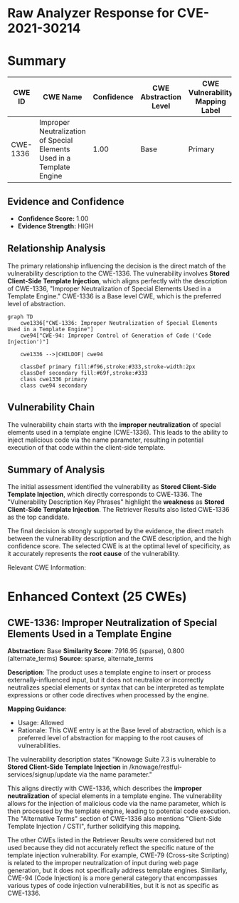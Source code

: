 # Raw Analyzer Response for CVE-2021-30214

# Summary
| CWE ID | CWE Name | Confidence | CWE Abstraction Level | CWE Vulnerability Mapping Label | CWE-Vulnerability Mapping Notes |
|---|---|---|---|---|---|
| CWE-1336 | Improper Neutralization of Special Elements Used in a Template Engine | 1.00 | Base | Primary | Allowed |

## Evidence and Confidence

*   **Confidence Score:** 1.00
*   **Evidence Strength:** HIGH

## Relationship Analysis
The primary relationship influencing the decision is the direct match of the vulnerability description to the CWE-1336. The vulnerability involves **Stored Client-Side Template Injection**, which aligns perfectly with the description of CWE-1336, "Improper Neutralization of Special Elements Used in a Template Engine." CWE-1336 is a Base level CWE, which is the preferred level of abstraction.

```mermaid
graph TD
    cwe1336["CWE-1336: Improper Neutralization of Special Elements Used in a Template Engine"]
    cwe94["CWE-94: Improper Control of Generation of Code ('Code Injection')"]
    
    cwe1336 -->|CHILDOF| cwe94
    
    classDef primary fill:#f96,stroke:#333,stroke-width:2px
    classDef secondary fill:#69f,stroke:#333
    class cwe1336 primary
    class cwe94 secondary
```

## Vulnerability Chain
The vulnerability chain starts with the **improper neutralization** of special elements used in a template engine (CWE-1336). This leads to the ability to inject malicious code via the name parameter, resulting in potential execution of that code within the client-side template.

## Summary of Analysis
The initial assessment identified the vulnerability as **Stored Client-Side Template Injection**, which directly corresponds to CWE-1336. The "Vulnerability Description Key Phrases" highlight the **weakness** as **Stored Client-Side Template Injection**. The Retriever Results also listed CWE-1336 as the top candidate.

The final decision is strongly supported by the evidence, the direct match between the vulnerability description and the CWE description, and the high confidence score. The selected CWE is at the optimal level of specificity, as it accurately represents the **root cause** of the vulnerability.

Relevant CWE Information:

# Enhanced Context (25 CWEs)

## CWE-1336: Improper Neutralization of Special Elements Used in a Template Engine
**Abstraction:** Base
**Similarity Score**: 7916.95 (sparse), 0.800 (alternate_terms)
**Source**: sparse, alternate_terms

**Description**:
The product uses a template engine to insert or process externally-influenced input, but it does not neutralize or incorrectly neutralizes special elements or syntax that can be interpreted as template expressions or other code directives when processed by the engine.

**Mapping Guidance**:
- Usage: Allowed
- Rationale: This CWE entry is at the Base level of abstraction, which is a preferred level of abstraction for mapping to the root causes of vulnerabilities.

The vulnerability description states "Knowage Suite 7.3 is vulnerable to **Stored Client-Side Template Injection** in /knowage/restful-services/signup/update via the name parameter."

This aligns directly with CWE-1336, which describes the **improper neutralization** of special elements in a template engine. The vulnerability allows for the injection of malicious code via the name parameter, which is then processed by the template engine, leading to potential code execution. The "Alternative Terms" section of CWE-1336 also mentions "Client-Side Template Injection / CSTI", further solidifying this mapping.

The other CWEs listed in the Retriever Results were considered but not used because they did not accurately reflect the specific nature of the template injection vulnerability. For example, CWE-79 (Cross-site Scripting) is related to the improper neutralization of input during web page generation, but it does not specifically address template engines. Similarly, CWE-94 (Code Injection) is a more general category that encompasses various types of code injection vulnerabilities, but it is not as specific as CWE-1336.